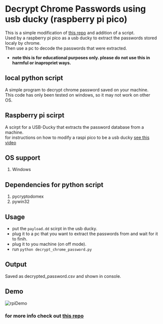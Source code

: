 # Decrypt Chrome Passwords using usb ducky (raspberry pi pico)
This is a simple modification of [this repo](https://github.com/ohyicong/decrypt-chrome-passwords) and addition of a script. <br>
Used by a raspberry pi pico as a usb ducky to extract the passwords stored localy by chrome. <br>
Then use a pc to decode the passwords that were extracted. <br>

- **note this is for educational purposes only. please do not use this in harmful or inapropriet ways.**

## local python script
A simple program to decrypt chrome password saved on your machine. <br>
This code has only been tested on windows, so it may not work on other OS.<br>

## Raspberry pi scirpt
A scirpt for a USB-Ducky that extracts the password database from a machine. <br>
for instructions on how to modify a raspi pico to be a usb ducky [see this video](https://youtu.be/e_f9p-_JWZw?t=288)

## OS support
1. Windows

## Dependencies for python script
1. pycryptodomex
2. pywin32

## Usage
* put the `payload.dd` scirpt in the usb ducky.<br>
* plug it to a pc that you want to extract the passwords from and wait for it to finih. <br>
* plug it to you machine (on off mode). <br>
* run `python decrypt_chrome_password.py`<br>

## Output
Saved as decrypted_password.csv and shown in console. <br>

## Demo
![rpiDemo](https://github.com/matanton666/rpi-pico-chrome-passwords-extractor/assets/54497551/d7add63c-3d62-4fe4-a8ef-ea99d281e4a7)

### for more info check out [this repo](https://github.com/ohyicong/decrypt-chrome-passwords)


